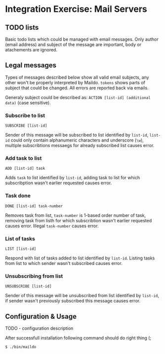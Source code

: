 # Integration Exercise: Mail Servers
## TODO lists

Basic todo lists which could be managed with email messages. Only author (email address) and subject of the message are important, body or atachements are ignored.

## Legal messages
Types of messages described below show all valid email subjects, any other won't be properly interpreted by Maildo. `tokens` shows parts of subject that could be changed. All errors are reported back via emails. 

Generaly subject could be described as: `ACTION [list-id] (additional data)` (case sensitive).

### Subscribe to list

    SUBSCRIBE [list-id] 

Sender of this message will be subscribed to list identified by `list-id`, `list-id` could only contain alphanumeric characters and underscore (`\w`), multiple subscribtions messaegs for already subscribed list causes error.

### Add task to list

    ADD [list-id] task 
    
Adds `task` to list identified by `list-id`, adding task to list for which subscribption wasn't earlier requested causes error.

### Task done

    DONE [list-id] task-number

Removes task from list, `task-number` is 1-based order number of task, removing task from listh for which subscribtion wasn't earlier requested causes error. Illegal `task-number` causes error.

### List of tasks

    LIST [list-id] 
    
Respond with list of tasks added to list identified by `list-id`. Listing tasks from list to which sender wasn't subscribed causes error.


### Unsubscribing from list

    UNSUBSCRIBE [list-id] 
    
Sender of this message will be unsubscribed from list identified by `list-id`, if sender wasn't previously subscribed this message causes error.

## Configuration & Usage

TODO - configuration description 

After successfull installation following command should do right thing (;

    $ ./bin/maildo

